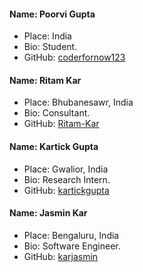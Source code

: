 #### Name: Poorvi Gupta
 - Place: India
 - Bio: Student.
 - GitHub: [coderfornow123](https://github.com/coderfornow123)

#### Name: Ritam Kar
 - Place: Bhubanesawr, India
 - Bio: Consultant.
 - GitHub: [Ritam-Kar](https://https://github.com/Ritam-Kar)

#### Name: Kartick Gupta
 - Place: Gwalior, India
 - Bio: Research Intern.
 - GitHub: [kartickgupta](https://github.com/kartickgupta)

#### Name: Jasmin Kar
 - Place: Bengaluru, India
 - Bio: Software Engineer.
 - GitHub: [karjasmin](https://github.com/karjasmin)
